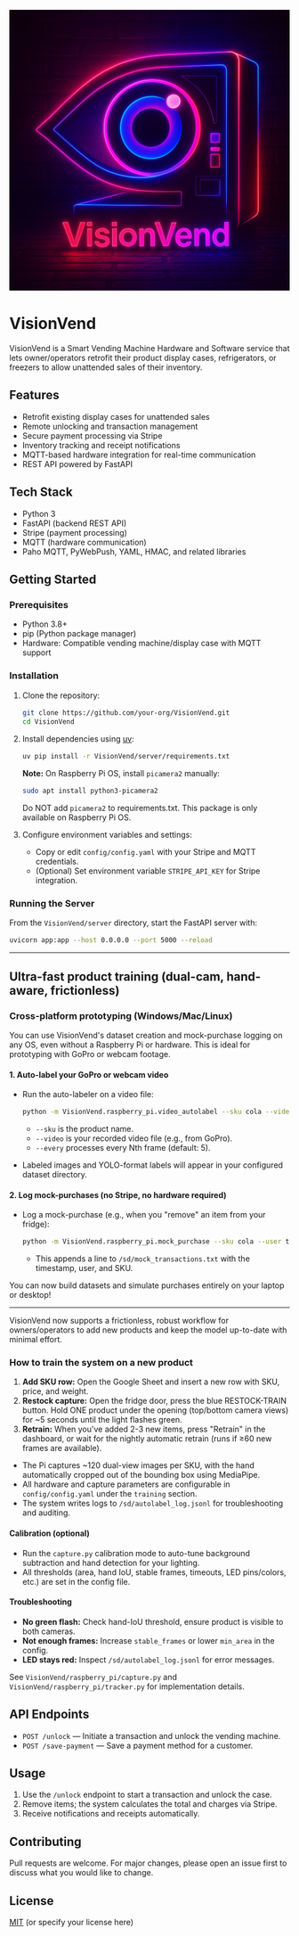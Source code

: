 
![VisionVend Logo](assets/logo-neonpunk.PNG)

# VisionVend

VisionVend is a Smart Vending Machine Hardware and Software service that lets owner/operators retrofit their product display cases, refrigerators, or freezers to allow unattended sales of their inventory.

## Features

- Retrofit existing display cases for unattended sales
- Remote unlocking and transaction management
- Secure payment processing via Stripe
- Inventory tracking and receipt notifications
- MQTT-based hardware integration for real-time communication
- REST API powered by FastAPI

## Tech Stack

- Python 3
- FastAPI (backend REST API)
- Stripe (payment processing)
- MQTT (hardware communication)
- Paho MQTT, PyWebPush, YAML, HMAC, and related libraries

## Getting Started

### Prerequisites

- Python 3.8+
- pip (Python package manager)
- Hardware: Compatible vending machine/display case with MQTT support

### Installation

1. Clone the repository:
   ```bash
   git clone https://github.com/your-org/VisionVend.git
   cd VisionVend
   ```

2. Install dependencies using [uv](https://docs.astral.sh/uv/getting-started/installation/):
   ```bash
   uv pip install -r VisionVend/server/requirements.txt
   ```

   **Note:** On Raspberry Pi OS, install `picamera2` manually:
   ```bash
   sudo apt install python3-picamera2
   ```
   Do NOT add `picamera2` to requirements.txt. This package is only available on Raspberry Pi OS.

3. Configure environment variables and settings:
   - Copy or edit `config/config.yaml` with your Stripe and MQTT credentials.
   - (Optional) Set environment variable `STRIPE_API_KEY` for Stripe integration.

### Running the Server

From the `VisionVend/server` directory, start the FastAPI server with:

```bash
uvicorn app:app --host 0.0.0.0 --port 5000 --reload
```

---

## Ultra-fast product training (dual-cam, hand-aware, frictionless)

### Cross-platform prototyping (Windows/Mac/Linux)

You can use VisionVend's dataset creation and mock-purchase logging on any OS, even without a Raspberry Pi or hardware. This is ideal for prototyping with GoPro or webcam footage.

#### 1. Auto-label your GoPro or webcam video

- Run the auto-labeler on a video file:
  
  ```bash
  python -m VisionVend.raspberry_pi.video_autolabel --sku cola --video path/to/video.mp4 --every 5
  ```
  - `--sku` is the product name.
  - `--video` is your recorded video file (e.g., from GoPro).
  - `--every` processes every Nth frame (default: 5).

- Labeled images and YOLO-format labels will appear in your configured dataset directory.

#### 2. Log mock-purchases (no Stripe, no hardware required)

- Log a mock-purchase (e.g., when you "remove" an item from your fridge):
  
  ```bash
  python -m VisionVend.raspberry_pi.mock_purchase --sku cola --user testuser
  ```
  - This appends a line to `/sd/mock_transactions.txt` with the timestamp, user, and SKU.

You can now build datasets and simulate purchases entirely on your laptop or desktop!

---

VisionVend now supports a frictionless, robust workflow for owners/operators to add new products and keep the model up-to-date with minimal effort.

### How to train the system on a new product

1. **Add SKU row:** Open the Google Sheet and insert a new row with SKU, price, and weight.
2. **Restock capture:** Open the fridge door, press the blue RESTOCK-TRAIN button. Hold ONE product under the opening (top/bottom camera views) for ~5 seconds until the light flashes green.
3. **Retrain:** When you've added 2-3 new items, press "Retrain" in the dashboard, or wait for the nightly automatic retrain (runs if ≥60 new frames are available).

- The Pi captures ~120 dual-view images per SKU, with the hand automatically cropped out of the bounding box using MediaPipe.
- All hardware and capture parameters are configurable in `config/config.yaml` under the `training` section.
- The system writes logs to `/sd/autolabel_log.jsonl` for troubleshooting and auditing.

#### Calibration (optional)
- Run the `capture.py` calibration mode to auto-tune background subtraction and hand detection for your lighting.
- All thresholds (area, hand IoU, stable frames, timeouts, LED pins/colors, etc.) are set in the config file.

#### Troubleshooting
- **No green flash:** Check hand-IoU threshold, ensure product is visible to both cameras.
- **Not enough frames:** Increase `stable_frames` or lower `min_area` in the config.
- **LED stays red:** Inspect `/sd/autolabel_log.jsonl` for error messages.

See `VisionVend/raspberry_pi/capture.py` and `VisionVend/raspberry_pi/tracker.py` for implementation details.

## API Endpoints

- `POST /unlock` — Initiate a transaction and unlock the vending machine.
- `POST /save-payment` — Save a payment method for a customer.

## Usage

1. Use the `/unlock` endpoint to start a transaction and unlock the case.
2. Remove items; the system calculates the total and charges via Stripe.
3. Receive notifications and receipts automatically.

## Contributing

Pull requests are welcome. For major changes, please open an issue first to discuss what you would like to change.

## License

[MIT](LICENSE) (or specify your license here)
